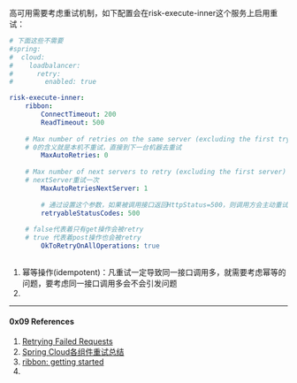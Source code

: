 

高可用需要考虑重试机制，如下配置会在risk-execute-inner这个服务上启用重试：

```yml
# 下面这些不需要
#spring:
#  cloud:
#    loadbalancer:
#      retry:
#        enabled: true

risk-execute-inner:
	ribbon:
		ConnectTimeout: 200
		ReadTimeout: 500
    
    # Max number of retries on the same server (excluding the first try)
    # 0的含义就是本机不重试，直接到下一台机器去重试
		MaxAutoRetries: 0
    
    # Max number of next servers to retry (excluding the first server)
    # nextServer重试一次
		MaxAutoRetriesNextServer: 1
		
		# 通过设置这个参数，如果被调用接口返回HttpStatus=500，则调用方会主动重试
		retryableStatusCodes: 500
    
    # false代表着只有get操作会被retry
    # true 代表着post操作也会被retry
		OkToRetryOnAllOperations: true
		
```



1. 幂等操作(idempotent)：凡重试一定导致同一接口调用多，就需要考虑幂等的问题，要考虑同一接口调用多会不会引发问题
2. 



----

#### 0x09 References

1. [Retrying Failed Requests](https://cloud.spring.io/spring-cloud-netflix/reference/html/#retrying-failed-requests)
2. [Spring Cloud各组件重试总结](https://www.jianshu.com/p/007987c25e13)
3. [ribbon: getting started](https://github.com/Netflix/ribbon/wiki/Getting-Started#the-properties-file-sample-clientproperties)
4. 